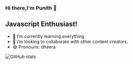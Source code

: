 ### Hi there,I'm Punith 👋

## Javascript Enthusiast!


- 🌱 I’m currently learning everything
- 👯 I’m looking to collaborate with other content creators.
- 😄 Pronouns: dheera 


![GitHub stats](https://github-readme-stats.vercel.app/api?username=Punithify&show_icons=true)

